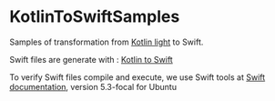 # KotlinToSwiftSamples

Samples of transformation from [Kotlin light](https://github.com/jhelpgg/KotlinLight) to Swift.

Swift files are generate with : [Kotlin to Swift](https://github.com/jhelpgg/KotlinToSwift)

To verify Swift files compile and execute, we use Swift tools at [Swift documentation](https://switf.ord/dowload),
version 5.3-focal for Ubuntu
 
